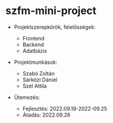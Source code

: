 # szfm-mini-project

- Projektszerepkörök, felelősségek: 
    - Frontend
    - Backend
    - Adatbázis

- Projektmunkások:
    - Szabó Zoltán
    - Sárközi Dániel
    - Szél Attila

- Ütemezés:
    - Fejlesztés: 2022.09.19-2022-09.25
    - Átadás: 2022.09.26
